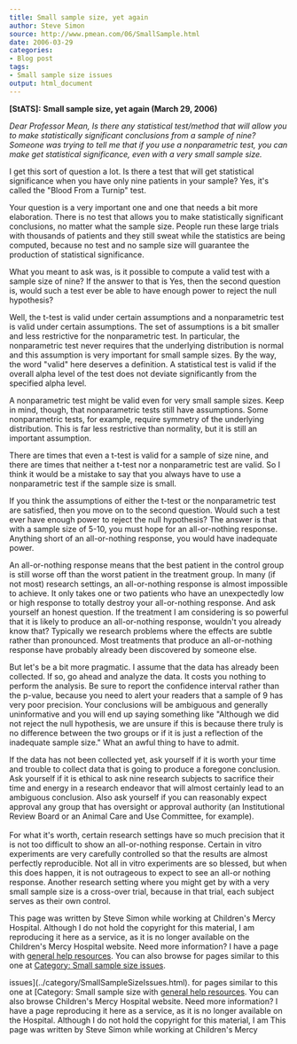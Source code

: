 ```yaml
---
title: Small sample size, yet again
author: Steve Simon
source: http://www.pmean.com/06/SmallSample.html
date: 2006-03-29
categories:
- Blog post
tags:
- Small sample size issues
output: html_document
---
```

**[StATS]:** **Small sample size, yet again (March
29, 2006)**

*Dear Professor Mean, Is there any statistical test/method that will
allow you to make statistically significant conclusions from a sample of
nine? Someone was trying to tell me that if you use a nonparametric
test, you can make get statistical significance, even with a very small
sample size.*

I get this sort of question a lot. Is there a test that will get
statistical significance when you have only nine patients in your
sample? Yes, it's called the "Blood From a Turnip" test.

Your question is a very important one and one that needs a bit more
elaboration. There is no test that allows you to make statistically
significant conclusions, no matter what the sample size. People run
these large trials with thousands of patients and they still sweat while
the statistics are being computed, because no test and no sample size
will guarantee the production of statistical significance.

What you meant to ask was, is it possible to compute a valid test with a
sample size of nine? If the answer to that is Yes, then the second
question is, would such a test ever be able to have enough power to
reject the null hypothesis?

Well, the t-test is valid under certain assumptions and a nonparametric
test is valid under certain assumptions. The set of assumptions is a bit
smaller and less restrictive for the nonparametric test. In particular,
the nonparametric test never requires that the underlying distribution
is normal and this assumption is very important for small sample sizes.
By the way, the word "valid" here deserves a definition. A statistical
test is valid if the overall alpha level of the test does not deviate
significantly from the specified alpha level.

A nonparametric test might be valid even for very small sample sizes.
Keep in mind, though, that nonparametric tests still have assumptions.
Some nonparametric tests, for example, require symmetry of the
underlying distribution. This is far less restrictive than normality,
but it is still an important assumption.

There are times that even a t-test is valid for a sample of size nine,
and there are times that neither a t-test nor a nonparametric test are
valid. So I think it would be a mistake to say that you always have to
use a nonparametric test if the sample size is small.

If you think the assumptions of either the t-test or the nonparametric
test are satisfied, then you move on to the second question. Would such
a test ever have enough power to reject the null hypothesis? The answer
is that with a sample size of 5-10, you must hope for an all-or-nothing
response. Anything short of an all-or-nothing response, you would have
inadequate power.

An all-or-nothing response means that the best patient in the control
group is still worse off than the worst patient in the treatment group.
In many (if not most) research settings, an all-or-nothing response is
almost impossible to achieve. It only takes one or two patients who have
an unexpectedly low or high response to totally destroy your
all-or-nothing response. And ask yourself an honest question. If the
treatment I am considering is so powerful that it is likely to produce
an all-or-nothing response, wouldn't you already know that? Typically
we research problems where the effects are subtle rather than
pronounced. Most treatments that produce an all-or-nothing response have
probably already been discovered by someone else.

But let's be a bit more pragmatic. I assume that the data has already
been collected. If so, go ahead and analyze the data. It costs you
nothing to perform the analysis. Be sure to report the confidence
interval rather than the p-value, because you need to alert your readers
that a sample of 9 has very poor precision. Your conclusions will be
ambiguous and generally uninformative and you will end up saying
something like "Although we did not reject the null hypothesis, we are
unsure if this is because there truly is no difference between the two
groups or if it is just a reflection of the inadequate sample size."
What an awful thing to have to admit.

If the data has not been collected yet, ask yourself if it is worth your
time and trouble to collect data that is going to produce a foregone
conclusion. Ask yourself if it is ethical to ask nine research subjects
to sacrifice their time and energy in a research endeavor that will
almost certainly lead to an ambiguous conclusion. Also ask yourself if
you can reasonably expect approval any group that has oversight or
approval authority (an Institutional Review Board or an Animal Care and
Use Committee, for example).\
\
For what it's worth, certain research settings have so much precision
that it is not too difficult to show an all-or-nothing response. Certain
in vitro experiments are very carefully controlled so that the results
are almost perfectly reproducible. Not all in vitro experiments are so
blessed, but when this does happen, it is not outrageous to expect to
see an all-or nothing response. Another research setting where you might
get by with a very small sample size is a cross-over trial, because in
that trial, each subject serves as their own control.

This page was written by Steve Simon while working at Children's Mercy
Hospital. Although I do not hold the copyright for this material, I am
reproducing it here as a service, as it is no longer available on the
Children's Mercy Hospital website. Need more information? I have a page
with [general help resources](../GeneralHelp.html). You can also browse
for pages similar to this one at [Category: Small sample size
issues](../category/SmallSampleSizeIssues.html).
<!---More--->
issues](../category/SmallSampleSizeIssues.html).
for pages similar to this one at [Category: Small sample size
with [general help resources](../GeneralHelp.html). You can also browse
Children's Mercy Hospital website. Need more information? I have a page
reproducing it here as a service, as it is no longer available on the
Hospital. Although I do not hold the copyright for this material, I am
This page was written by Steve Simon while working at Children's Mercy

<!---Do not use
**[StATS]:** **Small sample size, yet again (March
This page was written by Steve Simon while working at Children's Mercy
Hospital. Although I do not hold the copyright for this material, I am
reproducing it here as a service, as it is no longer available on the
Children's Mercy Hospital website. Need more information? I have a page
with [general help resources](../GeneralHelp.html). You can also browse
for pages similar to this one at [Category: Small sample size
issues](../category/SmallSampleSizeIssues.html).
--->

